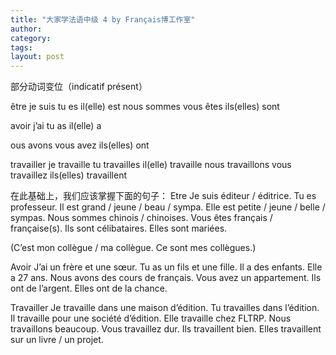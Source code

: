 ```yaml
---
title: "大家学法语中级 4 by Français博工作室"
author:
category: 
tags: 
layout: post
---
```

部分动词变位（indicatif présent）

être
je suis
tu es
il(elle) est
nous sommes
vous êtes
ils(elles) sont

avoir
j’ai
tu as
il(elle) a

ous  avons
vous  avez
ils(elles) ont

travailler
je travaille
tu travailles
il(elle) travaille
nous travaillons
vous travaillez
ils(elles) travaillent

在此基础上，我们应该掌握下面的句子：
Etre
Je suis éditeur / éditrice.
Tu es professeur.
Il est grand / jeune / beau / sympa.
Elle est petite / jeune / belle / sympas.
Nous sommes chinois / chinoises.
Vous êtes français / française(s).
Ils sont célibataires.
Elles sont mariées.

(C’est mon collègue / ma collègue.
Ce sont mes collègues.)

Avoir
J’ai un frère et une sœur.
Tu as un fils et une fille.
Il a des enfants.
Elle a 27 ans.
Nous avons des cours de français.
Vous avez un appartement.
Ils ont de l’argent.
Elles ont de la chance.

Travailler
Je travaille dans une maison d’édition.
Tu travailles dans l’édition.
Il travaille pour une société d’édition.
Elle travaille chez FLTRP.
Nous travaillons beaucoup.
Vous travaillez dur.
Ils travaillent bien.
Elles travaillent sur un livre / un projet.

